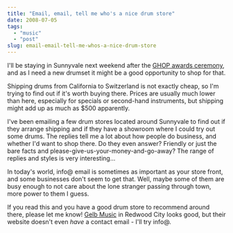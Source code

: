 ```yaml
---
title: "Email, email, tell me who's a nice drum store"
date: 2008-07-05
tags: 
  - "music"
  - "post"
slug: email-email-tell-me-whos-a-nice-drum-store
---
```


I'll be staying in Sunnyvale next weekend after the [GHOP awards ceremony](http://code.google.com/opensource/ghop/2007-8/), and as I need a new drumset it might be a good opportunity to shop for that.

Shipping drums from California to Switzerland is not exactly cheap, so I'm trying to find out if it's worth buying there. Prices are usually much lower than here, especially for specials or second-hand instruments, but shipping might add up as much as $500 apparently.

I've been emailing a few drum stores located around Sunnyvale to find out if they arrange shipping and if they have a showroom where I could try out some drums. The replies tell me a lot about how people do business, and whether I'd want to shop there. Do they even answer? Friendly or just the bare facts and please-give-us-your-money-and-go-away? The range of replies and styles is very interesting...

In today's world, info@ email is sometimes as important as your store front, and some businesses don't seem to get that. Well, maybe some of them are busy enough to not care about the lone stranger passing through town, more power to them I guess.

If you read this and you have a good drum store to recommend around there, please let me know! [Gelb Music](http://www.gelbmusic.com/) in Redwood City looks good, but their website doesn't even _have_ a contact email - I'll try info@.
